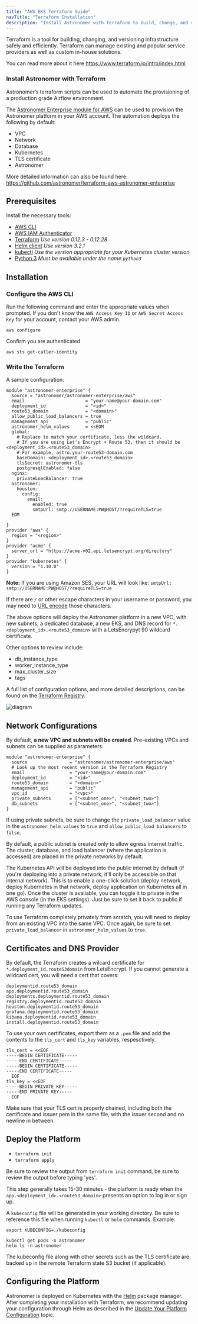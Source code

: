 ```yaml
---
title: "AWS EKS Terraform Guide"
navTitle: "Terraform Installation"
description: "Install Astronomer with Terraform to build, change, and version your infrastructure safely and efficiently."
---
```


Terraform is a tool for building, changing, and versioning infrastructure safely and efficiently. Terraform can manage existing and popular service providers as well as custom in-house solutions.

You can read more about it here https://www.terraform.io/intro/index.html

### Install Astronomer with Terraform

Astronomer’s terraform scripts can be used to automate the provisioning of a production grade Airflow environment.

The [Astronomer Enterprise module for AWS](https://registry.terraform.io/modules/astronomer/astronomer-enterprise/aws) can be used to provision the Astronomer platform in your AWS account. The automation deploys the following by default:

* VPC
* Network
* Database
* Kubernetes
* TLS certificate
* Astronomer

More detailed information can also be found here:
https://github.com/astronomer/terraform-aws-astronomer-enterprise

## Prerequisites

Install the necessary tools:

* [AWS CLI](https://docs.aws.amazon.com/cli/latest/userguide/cli-chap-install.html)
* [AWS IAM Authenticator](https://docs.aws.amazon.com/eks/latest/userguide/install-aws-iam-authenticator.html)
* [Terraform](https://www.terraform.io/downloads.html) *Use version 0.12.3 - 0.12.28*
* [Helm client](https://github.com/helm/helm#install) *Use version 3.2.1*
* [kubectl](https://kubernetes.io/docs/tasks/tools/install-kubectl/) *Use the version appropriate for your Kubernetes cluster version*
* [Python 3](https://www.python.org/download/releases/3.0/) *Must be available under the name `python3`*

## Installation

### Configure the AWS CLI

Run the following command and enter the appropriate values when prompted. If you don't know the `AWS Access Key ID` or `AWS Secret Access Key` for your account, contact your AWS admin.

```
aws configure
```

Confirm you are authenticated

```
aws sts get-caller-identity
```

### Write the Terraform

A sample configuration:

```
module "astronomer-enterprise" {
  source = "astronomer/astronomer-enterprise/aws"
  email                       = "your-name@your-domain.com"
  deployment_id               = "<id>"
  route53_domain              = "<domain>"
  allow_public_load_balancers = true
  management_api              = "public"
  astronomer_helm_values      = <<EOM
  global:
    # Replace to match your certificate, less the wildcard.
    # If you are using Let's Encrypt + Route 53, then it should be <deployment_id>.<route53_domain>
    # For example, astro.your-route53-domain.com
    baseDomain: <deployment_id>.<route53_domain>
    tlsSecret: astronomer-tls
    postgresqlEnabled: false
  nginx:
    privateLoadBalancer: true
  astronomer:
    houston:
      config:
        email:
          enabled: true
          smtpUrl: smtp://USERNAME:PW@HOST/?requireTLS=true
  EOM

}
provider "aws" {
  region = "<region>"
}
provider "acme" {
  server_url = "https://acme-v02.api.letsencrypt.org/directory"
}
provider "kubernetes" {
  version = "1.10.0"
}
```

**Note:** If you are using Amazon SES, your URL will look like:
`smtpUrl: smtp://USERNAME:PW@HOST/?requireTLS=true`

If there are `/` or other escape characters in your username or password, you may need to [URL encode](https://www.urlencoder.org/) those characters.

The above options will deploy the Astronomer platform in a new VPC, with new subnets, a dedicated database, a new EKS, and DNS record for `*.<deployment_id>.<route53_domain>` with a LetsEncrypyt 90 wildcard certificate.

Other options to review include:

- db_instance_type
- worker_instance_type
- max_cluster_size
- tags

A full list of configuration options, and more detailed descriptions, can be found on the [Terraform Registry](https://registry.terraform.io/modules/astronomer/astronomer-aws/aws).

![diagram](https://raw.githubusercontent.com/astronomer/terraform-aws-astronomer-enterprise/master/images/Astronomer_AWS_Architecture_EE.svg?sanitize=true)

## Network Configurations

By default, **a new VPC and subnets will be created**. Pre-existing VPCs and subnets can be supplied as parameters:

```
module "astronomer-enterprise" {
  source                = "astronomer/astronomer-enterprise/aws"
  # Look up the most recent version in the Terraform Registry
  email                 = "your-name@your-domain.com"
  deployment_id         = "<id>"
  route53_domain        = "<domain>"
  management_api        = "public"
  vpc_id                = "<vpc>"
  private_subnets       = ["<subnet_one>", "<subnet_two>"]
  db_subnets            = ["<subnet_one>", "<subnet_two>"]
}
```

If using private subnets, be sure to change the `private_load_balancer` value in the  `astronomer_helm_values` to `true` and `allow_public_load_balancers` to `false`.

By default, a public subnet is created only to allow egress internet traffic. The cluster, database, and load balancer (where the application is accessed) are placed in the private networks by default.


The Kubernetes API will be deployed into the public internet by default (if you're deploying into a private network, it'll only be accessible on that internal network). This is to enable a one-click solution (deploy network, deploy Kubernetes in that network, deploy application on Kubernetes all in one go). Once the cluster is avaliable, you can toggle it to private in the AWS console (in the EKS settings). Just be sure to set it back to public if running any Terraform updates.

To use Terraform completely privately from scratch, you will need to deploy from an existing VPC into the same VPC. Once again, be sure to set `private_load_balancer` in  `astronomer_helm_values` to `true`.

## Certificates and DNS Provider

By default, the Terraform creates a wilcard certificate for `*.deployment_id.route53domain` from LetsEncrypt. If you cannot generate a wildcard cert, you will need a cert that covers:

```
deploymentid.route53_domain
app.deploymentid.route53_domain
deployments.deploymentid.route53_domain
registry.deploymentid.route53_domain
houston.deploymentid.route53_domain
grafana.deploymentid.route53_domain
kibana.deploymentid.route53_domain
install.deploymentid.route53_domain
```

To use your own certificates, export them as a `.pem` file and add the contents to the `tls_cert` and `tls_key` variables, respesctively.

```
tls_cert = <<EOF
-----BEGIN CERTIFICATE-----
-----END CERTIFICATE-----
-----BEGIN CERTIFICATE-----
-----END CERTIFICATE-----
  EOF
tls_key = <<EOF
-----BEGIN PRIVATE KEY-----
-----END PRIVATE KEY-----
  EOF
```
Make sure that your TLS cert is properly chained, including both the certificate and issuer pem in the same file, with the issuer second and no newline in between.


## Deploy the Platform


* `terraform init`
* `terraform apply`

Be sure to review the output from `terraform init` command, be sure to review the output before typing 'yes'.

This step generally takes 15-30 minutes - the platform is ready when the `app.<deployment_id>.<route53_domain>` presents an option to log in or sign up.

A `kubeconfig` file will be generated in your working directory. Be sure to reference this file when running `kubectl` or `helm` commands. Example:
```
export KUBECONFIG=./kubeconfig

kubectl get pods -n astronomer
helm ls -n astronomer
```

The kubeconfig file along with other secrets such as the TLS certificate are backed up in the remote Terraform state S3 bucket (if applicable).

## Configuring the Platform

Astronomer is deployed on Kubernetes with the [Helm](https://helm.sh) package manager. After completing your installation with Terraform, we recommend updating your configuration through Helm as described in the [Update Your Platform Configuration](https://www.astronomer.io/docs/enterprise/v0.16/manage-astronomer/upgrade-astronomer/update-your-astronomer-configuration-without-upgrading) topic.
